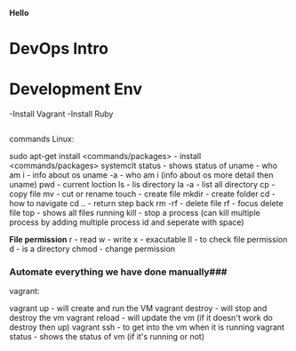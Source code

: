 **Hello**
# DevOps Intro
# Development Env

-Install Vagrant
-Install Ruby

```

```
commands
Linux:

sudo apt-get install <commands/packages> - install <commands/packages>
systemclt status <name> - shows status of <name>
uname - who am i - info about os
uname -a - who am i (info about os more detail then uname)
pwd - current loction 
ls - lis directory
la -a - list all directory 
cp <filename><destination> - copy file
mv <filename><destination> - cut or rename
touch <filename> - create file 
mkdir <foldername> - create folder
cd <destination>- how to navigate
cd .. - return step back 
rm  -rf <foldername> - delete file
rf <foldername> - focus delete file
top - shows all files running
kill <process id> - stop a process (can kill multiple process by adding multiple process id and seperate with space)

**File permission**
r - read
w - write
x - exacutable 
ll - to check file permission
d - is a directory
chmod <filename> - change permission

### Automate everything we have done manually###


 
vagrant:

vagrant up - will create and run the VM
vagrant destroy - will stop and destroy the vm
vagrant reload - will update the vm (if it doesn't work do destroy then up)
vagrant ssh - to get into the vm when it is running
vagrant status - shows the status of vm (if it's running or not)


